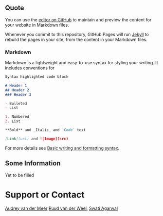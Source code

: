 ## Quote
You can use the [editor on GitHub](https://github.com/MahajanAb/NuLab-Website.github.io/edit/gh-pages/index.md) to maintain and preview the content for your website in Markdown files.

Whenever you commit to this repository, GitHub Pages will run [Jekyll](https://jekyllrb.com/) to rebuild the pages in your site, from the content in your Markdown files.

### Markdown

Markdown is a lightweight and easy-to-use syntax for styling your writing. It includes conventions for

```markdown
Syntax highlighted code block

# Header 1
## Header 2
### Header 3

- Bulleted
- List

1. Numbered
2. List

**Bold** and _Italic_ and `Code` text

[Link](url) and ![Image](src)
```

For more details see [Basic writing and formatting syntax](https://docs.github.com/en/github/writing-on-github/getting-started-with-writing-and-formatting-on-github/basic-writing-and-formatting-syntax).

## Some Information

Yet to be filled

# Support or Contact

[Audrey van der Meer](https://www.ntnu.edu/employees/audrey.meer) [Ruud van der Weel](https://www.ntnu.edu/employees/ruud.weel), [Swati Agarwal](https://www.ntnu.edu/employees/swati.aggarwal)
